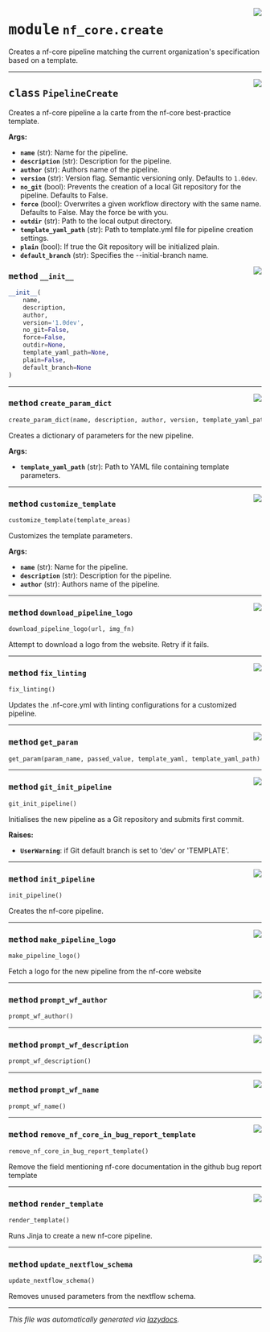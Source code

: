 <!-- markdownlint-disable -->

<a href="../../../../../../tools/nf_core/create.py#L0"><img align="right" style="float:right;" src="https://img.shields.io/badge/-source-cccccc?style=flat-square"></a>

# <kbd>module</kbd> `nf_core.create`

Creates a nf-core pipeline matching the current organization's specification based on a template.

---

<a href="../../../../../../tools/nf_core/create.py#L29"><img align="right" style="float:right;" src="https://img.shields.io/badge/-source-cccccc?style=flat-square"></a>

## <kbd>class</kbd> `PipelineCreate`

Creates a nf-core pipeline a la carte from the nf-core best-practice template.

**Args:**

- <b>`name`</b> (str): Name for the pipeline.
- <b>`description`</b> (str): Description for the pipeline.
- <b>`author`</b> (str): Authors name of the pipeline.
- <b>`version`</b> (str): Version flag. Semantic versioning only. Defaults to `1.0dev`.
- <b>`no_git`</b> (bool): Prevents the creation of a local Git repository for the pipeline. Defaults to False.
- <b>`force`</b> (bool): Overwrites a given workflow directory with the same name. Defaults to False. May the force be with you.
- <b>`outdir`</b> (str): Path to the local output directory.
- <b>`template_yaml_path`</b> (str): Path to template.yml file for pipeline creation settings.
- <b>`plain`</b> (bool): If true the Git repository will be initialized plain.
- <b>`default_branch`</b> (str): Specifies the --initial-branch name.

<a href="../../../../../../tools/nf_core/create.py#L46"><img align="right" style="float:right;" src="https://img.shields.io/badge/-source-cccccc?style=flat-square"></a>

### <kbd>method</kbd> `__init__`

```python
__init__(
    name,
    description,
    author,
    version='1.0dev',
    no_git=False,
    force=False,
    outdir=None,
    template_yaml_path=None,
    plain=False,
    default_branch=None
)
```

---

<a href="../../../../../../tools/nf_core/create.py#L93"><img align="right" style="float:right;" src="https://img.shields.io/badge/-source-cccccc?style=flat-square"></a>

### <kbd>method</kbd> `create_param_dict`

```python
create_param_dict(name, description, author, version, template_yaml_path, plain)
```

Creates a dictionary of parameters for the new pipeline.

**Args:**

- <b>`template_yaml_path`</b> (str): Path to YAML file containing template parameters.

---

<a href="../../../../../../tools/nf_core/create.py#L183"><img align="right" style="float:right;" src="https://img.shields.io/badge/-source-cccccc?style=flat-square"></a>

### <kbd>method</kbd> `customize_template`

```python
customize_template(template_areas)
```

Customizes the template parameters.

**Args:**

- <b>`name`</b> (str): Name for the pipeline.
- <b>`description`</b> (str): Description for the pipeline.
- <b>`author`</b> (str): Authors name of the pipeline.

---

<a href="../../../../../../tools/nf_core/create.py#L468"><img align="right" style="float:right;" src="https://img.shields.io/badge/-source-cccccc?style=flat-square"></a>

### <kbd>method</kbd> `download_pipeline_logo`

```python
download_pipeline_logo(url, img_fn)
```

Attempt to download a logo from the website. Retry if it fails.

---

<a href="../../../../../../tools/nf_core/create.py#L385"><img align="right" style="float:right;" src="https://img.shields.io/badge/-source-cccccc?style=flat-square"></a>

### <kbd>method</kbd> `fix_linting`

```python
fix_linting()
```

Updates the .nf-core.yml with linting configurations for a customized pipeline.

---

<a href="../../../../../../tools/nf_core/create.py#L206"><img align="right" style="float:right;" src="https://img.shields.io/badge/-source-cccccc?style=flat-square"></a>

### <kbd>method</kbd> `get_param`

```python
get_param(param_name, passed_value, template_yaml, template_yaml_path)
```

---

<a href="../../../../../../tools/nf_core/create.py#L509"><img align="right" style="float:right;" src="https://img.shields.io/badge/-source-cccccc?style=flat-square"></a>

### <kbd>method</kbd> `git_init_pipeline`

```python
git_init_pipeline()
```

Initialises the new pipeline as a Git repository and submits first commit.

**Raises:**

- <b>`UserWarning`</b>: if Git default branch is set to 'dev' or 'TEMPLATE'.

---

<a href="../../../../../../tools/nf_core/create.py#L232"><img align="right" style="float:right;" src="https://img.shields.io/badge/-source-cccccc?style=flat-square"></a>

### <kbd>method</kbd> `init_pipeline`

```python
init_pipeline()
```

Creates the nf-core pipeline.

---

<a href="../../../../../../tools/nf_core/create.py#L453"><img align="right" style="float:right;" src="https://img.shields.io/badge/-source-cccccc?style=flat-square"></a>

### <kbd>method</kbd> `make_pipeline_logo`

```python
make_pipeline_logo()
```

Fetch a logo for the new pipeline from the nf-core website

---

<a href="../../../../../../tools/nf_core/create.py#L228"><img align="right" style="float:right;" src="https://img.shields.io/badge/-source-cccccc?style=flat-square"></a>

### <kbd>method</kbd> `prompt_wf_author`

```python
prompt_wf_author()
```

---

<a href="../../../../../../tools/nf_core/create.py#L224"><img align="right" style="float:right;" src="https://img.shields.io/badge/-source-cccccc?style=flat-square"></a>

### <kbd>method</kbd> `prompt_wf_description`

```python
prompt_wf_description()
```

---

<a href="../../../../../../tools/nf_core/create.py#L215"><img align="right" style="float:right;" src="https://img.shields.io/badge/-source-cccccc?style=flat-square"></a>

### <kbd>method</kbd> `prompt_wf_name`

```python
prompt_wf_name()
```

---

<a href="../../../../../../tools/nf_core/create.py#L367"><img align="right" style="float:right;" src="https://img.shields.io/badge/-source-cccccc?style=flat-square"></a>

### <kbd>method</kbd> `remove_nf_core_in_bug_report_template`

```python
remove_nf_core_in_bug_report_template()
```

Remove the field mentioning nf-core documentation in the github bug report template

---

<a href="../../../../../../tools/nf_core/create.py#L251"><img align="right" style="float:right;" src="https://img.shields.io/badge/-source-cccccc?style=flat-square"></a>

### <kbd>method</kbd> `render_template`

```python
render_template()
```

Runs Jinja to create a new nf-core pipeline.

---

<a href="../../../../../../tools/nf_core/create.py#L352"><img align="right" style="float:right;" src="https://img.shields.io/badge/-source-cccccc?style=flat-square"></a>

### <kbd>method</kbd> `update_nextflow_schema`

```python
update_nextflow_schema()
```

Removes unused parameters from the nextflow schema.

---

_This file was automatically generated via [lazydocs](https://github.com/ml-tooling/lazydocs)._
